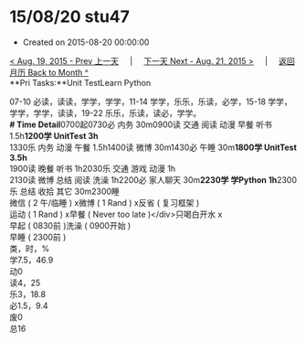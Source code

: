 # 15/08/20 stu47

* Created on 2015-08-20 00:00:00

[&lt; Aug. 19, 2015 - Prev 上一天](d19.md)     \|     [下一天 Next - Aug. 21, 2015 &gt;](d21.md)     \|     [返回月历 Back to Month ^](index.md)   
**Pri Tasks:**Unit TestLearn Python  
  
07-10 必读，读读，学学，学学，11-14 学学，乐乐，乐读，必学，15-18 学学，学学，学学，读读，19-22 乐乐，乐读，读必，学学。  
**\# Time Detail**0700起0730必 内务 30m0900读 交通 阅读 动漫 早餐 听书 1.5h**1200学 UnitTest 3h**  
1330乐 内务 动漫 午餐 1.5h1400读 微博 30m1430必 午睡 30m**1800学 UnitTest 3.5h**  
1900读 晚餐 听书 1h2030乐 交通 游戏 动漫 1h  
2130读 微博 总结 阅读 洗澡 1h2200必 家人聊天 30m**2230学 学Python 1h**2300乐 总结 收拾 其它 30m2300睡  
微信 \( 2 午/临睡 \) x微博 \( 1 Rand \) x反省 \( 复习框架 \)  
运动 \( 1 Rand \) x早餐 \( Never too late \)&lt;/div&gt;只喝白开水 x  
早起 \( 0830前 \)洗澡 \( 0900开始 \)  
早睡 \( 2300前 \)  
类，时，%  
学7.5，46.9  
动0  
读4，25  
乐3，18.8  
必1.5，9.4  
废0  
总16


